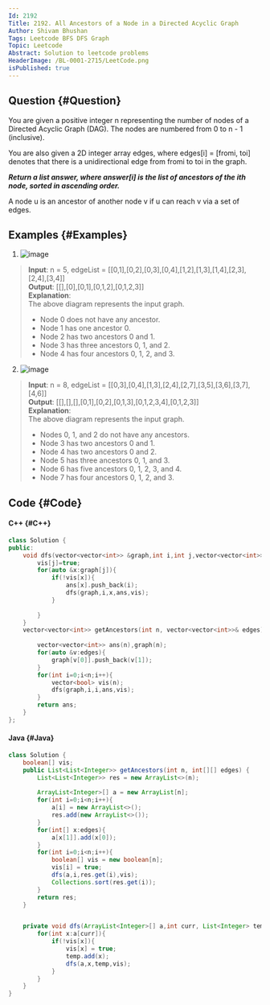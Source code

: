 ```yaml
---
Id: 2192
Title: 2192. All Ancestors of a Node in a Directed Acyclic Graph
Author: Shivam Bhushan
Tags: Leetcode BFS DFS Graph
Topic: Leetcode
Abstract: Solution to leetcode problems
HeaderImage: /BL-0001-2715/LeetCode.png
isPublished: true
---
```


## Question {#Question}

You are given a positive integer n representing the number of nodes of a Directed Acyclic Graph (DAG). The nodes are numbered from 0 to n - 1 (inclusive).

You are also given a 2D integer array edges, where edges[i] = [fromi, toi] denotes that there is a unidirectional edge from fromi to toi in the graph.

***Return a list answer, where answer[i] is the list of ancestors of the ith node, sorted in ascending order.***

A node u is an ancestor of another node v if u can reach v via a set of edges.

## Examples {#Examples}
1. ![image](https://assets.leetcode.com/uploads/2019/12/12/e2.png)
>**Input**: n = 5, edgeList = [[0,1],[0,2],[0,3],[0,4],[1,2],[1,3],[1,4],[2,3],[2,4],[3,4]]\
**Output**: [[],[0],[0,1],[0,1,2],[0,1,2,3]]\
**Explanation**: \
The above diagram represents the input graph.
> - Node 0 does not have any ancestor.
> - Node 1 has one ancestor 0.
> - Node 2 has two ancestors 0 and 1.
> - Node 3 has three ancestors 0, 1, and 2.
> - Node 4 has four ancestors 0, 1, 2, and 3.

2. ![image](https://assets.leetcode.com/uploads/2019/12/12/e1.png)
>**Input**: n = 8, edgeList = [[0,3],[0,4],[1,3],[2,4],[2,7],[3,5],[3,6],[3,7],[4,6]]\
**Output**: [[],[],[],[0,1],[0,2],[0,1,3],[0,1,2,3,4],[0,1,2,3]]\
**Explanation**: \
The above diagram represents the input graph.
> - Nodes 0, 1, and 2 do not have any ancestors.
> - Node 3 has two ancestors 0 and 1.
> - Node 4 has two ancestors 0 and 2.
> - Node 5 has three ancestors 0, 1, and 3.
> - Node 6 has five ancestors 0, 1, 2, 3, and 4.
> - Node 7 has four ancestors 0, 1, 2, and 3.

## Code {#Code}
#### C++ {#C++}
```c++
class Solution {
public:
    void dfs(vector<vector<int>> &graph,int i,int j,vector<vector<int>> &ans,vector<bool> &vis){
        vis[j]=true;
        for(auto &x:graph[j]){
            if(!vis[x]){
                ans[x].push_back(i);
                dfs(graph,i,x,ans,vis);
            }
            
        }
    }
    vector<vector<int>> getAncestors(int n, vector<vector<int>>& edges) {
        
        vector<vector<int>> ans(n),graph(n);
        for(auto &v:edges){
            graph[v[0]].push_back(v[1]);
        }
        for(int i=0;i<n;i++){
            vector<bool> vis(n);
            dfs(graph,i,i,ans,vis);
        }
        return ans;
    }
};
```

#### Java {#Java}

```java
class Solution {
    boolean[] vis;
    public List<List<Integer>> getAncestors(int n, int[][] edges) {
        List<List<Integer>> res = new ArrayList<>(n);
        
        ArrayList<Integer>[] a = new ArrayList[n];
        for(int i=0;i<n;i++){
            a[i] = new ArrayList<>();
            res.add(new ArrayList<>());
        }
        for(int[] x:edges){
            a[x[1]].add(x[0]);
        }
        for(int i=0;i<n;i++){
            boolean[] vis = new boolean[n];
            vis[i] = true;
            dfs(a,i,res.get(i),vis);
            Collections.sort(res.get(i));
        }
        return res;
    }


    private void dfs(ArrayList<Integer>[] a,int curr, List<Integer> temp,boolean[] vis){
        for(int x:a[curr]){
            if(!vis[x]){
                vis[x] = true;
                temp.add(x);
                dfs(a,x,temp,vis);
            }
        }
    }
}
```
